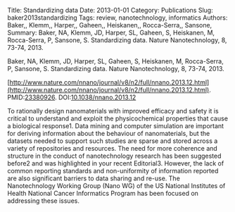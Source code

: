 Title: Standardizing data
Date: 2013-01-01
Category: Publications
Slug: baker2013standardizing
Tags: review, nanotechnology, informatics
Authors: Baker,, Klemm,, Harper,, Gaheen,, Heiskanen,, Rocca-Serra,, Sansone,
Summary: Baker, NA, Klemm, JD, Harper, SL, Gaheen, S, Heiskanen, M, Rocca-Serra, P, Sansone, S. Standardizing data. Nature Nanotechnology, 8, 73-74, 2013. 

Baker, NA, Klemm, JD, Harper, SL, Gaheen, S, Heiskanen, M, Rocca-Serra, P, Sansone, S. Standardizing data. Nature Nanotechnology, 8, 73-74, 2013. 

[http://www.nature.com/nnano/journal/v8/n2/full/nnano.2013.12.html](http://www.nature.com/nnano/journal/v8/n2/full/nnano.2013.12.html). PMID:[23380926](http://www.ncbi.nlm.nih.gov/pubmed/23380926). DOI:[10.1038/nnano.2013.12](http://dx.doi.org/10.1038/nnano.2013.12)

To rationally design nanomaterials with improved efficacy and safety it is critical to understand and exploit the physicochemical properties that cause a biological response1. Data mining and computer simulation are important for deriving information about the behaviour of nanomaterials, but the datasets needed to support such studies are sparse and stored across a variety of repositories and resources. The need for more coherence and structure in the conduct of nanotechnology research has been suggested before2 and was highlighted in your recent Editorial3. However, the lack of common reporting standards and non-uniformity of information reported are also significant barriers to data sharing and re-use. The Nanotechnology Working Group (Nano WG) of the US National Institutes of Health National Cancer Informatics Program has been focused on addressing these issues.
